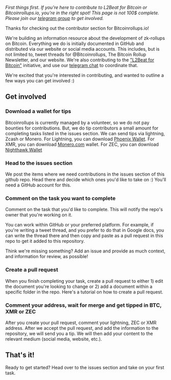 _First things first. If you're here to contribute to L2Beat for Bitcoin or Bitcoinrollups.io, you're in the right spot! This page is not 100$ complete. Please join our [telegram group](https://t.me/+8rv-1I2gkmQ4ZmJh) to get involved._

Thanks for checking out the contributor section for Bitcoinrollups.io!

We're building an information resource about the development of zk-rollups on Bitcoin. Everything we do is initially documented in GitHub and distributed via our website or social media accounts. This includes, but is not limited to, tweet threads for @Bitcoinrollups, The Bitcoin Rollup Newsletter, and our website. We're also contributing to the ["L2Beat for Bitcoin"](https://twitter.com/BitcoinRollups/status/1719181008640045473) initiative, and use our [telegram chat](https://t.me/+8rv-1I2gkmQ4ZmJh) to coordinate that.

We're excited that you're interested in contributing, and wanted to outline a few ways you can get involved :)

## Get involved

### Download a wallet for tips

Bitcoinrollups is currently managed by a volunteer, so we do not pay bounties for contributions. But, we do tip contributors a small amount for completing tasks listed in the issues section. We can send tips via lightning, Zcash or Monero. For Lightning, you can download [Phoenix Wallet](https://phoenix.acinq.co/). For XMR, you can download [Monero.com](http://monero.com/) wallet. For ZEC, you can download [Nighthawk Wallet](nighthawkwallet.com)

### Head to the issues section

We post the items where we need contributions in the issues section of this github repo. Head there and decide which ones you'd like to take on :) You'll need a GitHub account for this.

### Comment on the task you want to complete

Comment on the task that you'd like to complete. This will notify the repo's owner that you're working on it.

You can work within GitHub or your preferred platform. For example, if you're writing a tweet thread, and you prefer to do that in Google docs, you can write the thread there and then copy and paste as a pull request in this repo to get it added to this repository.

Think we're missing something? Add an issue and provide as much context, and information for review, as possible!

### Create a pull request 

When you finish completing your task, create a pull request to either 1) edit the document you're looking to change or 2) add a document within a specific folder in the repo. Here's a tutorial on how to create a pull request.

### Comment your address, wait for merge and get tipped in BTC, XMR or ZEC

After you create your pull request, comment your lightning, ZEC or XMR address. After we accept the pull request, and add the information to the repository, we will send you a tip. We will then add your content to the relevant medium (social media, website, etc.).

## That's it!

Ready to get started? Head over to the issues section and take on your first task.
